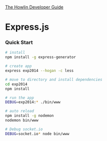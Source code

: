 [The Howlin Developer Guide](/index.md)



Express.js
==========


### Quick Start

```bash
# install
npm install -g express-generator

# create app
express exp2014 --hogan -c less

# move to directory and install dependencies
cd exp2014
npm install 

# run the app
DEBUG=exp2014:* ./bin/www

# auto reload
npm install -g nodemon
nodemon bin/www

# Debug socket.io
DEBUG=socket.io* node bin/www
```
